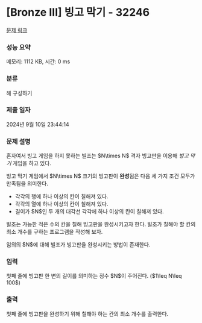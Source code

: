 # [Bronze III] 빙고 막기 - 32246 

[문제 링크](https://www.acmicpc.net/problem/32246) 

### 성능 요약

메모리: 1112 KB, 시간: 0 ms

### 분류

해 구성하기

### 제출 일자

2024년 9월 10일 23:44:14

### 문제 설명

<p>혼자여서 빙고 게임을 하지 못하는 빌조는 $N\times N$ 격자 빙고판을 이용해 <em>빙고 막기</em> 게임을 하고 있다.</p>

<p>빙고 막기 게임에서 $N\times N$ 크기의 빙고판이 <strong>완성</strong>됨은 다음 세 가지 조건 모두가 만족됨을 의미한다.</p>

<ul>
	<li>각각의 행에 하나 이상의 칸이 칠해져 있다.</li>
	<li>각각의 열에 하나 이상의 칸이 칠해져 있다.</li>
	<li>길이가 $N$인 두 개의 대각선 각각에 하나 이상의 칸이 칠해져 있다.</li>
</ul>

<p>빌조는 가능한 적은 수의 칸을 칠해 빙고판을 완성시키고자 한다. 빌조가 칠해야 할 칸의 최소 개수를 구하는 프로그램을 작성해 보자.</p>

<p>임의의 $N$에 대해 빌조가 빙고판을 완성시키는 방법이 존재한다.</p>

### 입력 

 <p>첫째 줄에 빙고판 한 변의 길이를 의미하는 정수 $N$이 주어진다. ($1\leq N\leq 100$)</p>

### 출력 

 <p>첫째 줄에 빙고판을 완성하기 위해 칠해야 하는 칸의 최소 개수를 출력한다.</p>

